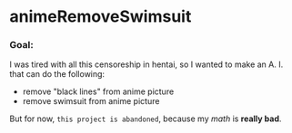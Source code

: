 # animeRemoveSwimsuit

### Goal:
I was tired with all this censoreship in hentai, so I wanted to make an A. I. that can do the following:

- remove "black lines" from anime picture
- remove swimsuit from anime picture

But for now, `this project is abandoned`, because my _math_ is **really bad**.
